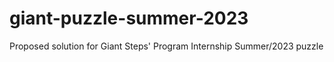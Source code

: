 # giant-puzzle-summer-2023
Proposed solution for Giant Steps' Program Internship Summer/2023 puzzle

